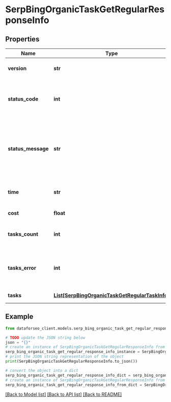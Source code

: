 # SerpBingOrganicTaskGetRegularResponseInfo


## Properties

Name | Type | Description | Notes
------------ | ------------- | ------------- | -------------
**version** | **str** | the current version of the API | [optional] 
**status_code** | **int** | general status code you can find the full list of the response codes here | [optional] 
**status_message** | **str** | general informational message you can find the full list of general informational messages here | [optional] 
**time** | **str** | total execution time, seconds | [optional] 
**cost** | **float** | total tasks cost, USD | [optional] 
**tasks_count** | **int** | the number of tasks in the tasks array | [optional] 
**tasks_error** | **int** | the number of tasks in the tasks array returned with an error | [optional] 
**tasks** | [**List[SerpBingOrganicTaskGetRegularTaskInfo]**](SerpBingOrganicTaskGetRegularTaskInfo.md) | array of tasks | [optional] 

## Example

```python
from dataforseo_client.models.serp_bing_organic_task_get_regular_response_info import SerpBingOrganicTaskGetRegularResponseInfo

# TODO update the JSON string below
json = "{}"
# create an instance of SerpBingOrganicTaskGetRegularResponseInfo from a JSON string
serp_bing_organic_task_get_regular_response_info_instance = SerpBingOrganicTaskGetRegularResponseInfo.from_json(json)
# print the JSON string representation of the object
print(SerpBingOrganicTaskGetRegularResponseInfo.to_json())

# convert the object into a dict
serp_bing_organic_task_get_regular_response_info_dict = serp_bing_organic_task_get_regular_response_info_instance.to_dict()
# create an instance of SerpBingOrganicTaskGetRegularResponseInfo from a dict
serp_bing_organic_task_get_regular_response_info_from_dict = SerpBingOrganicTaskGetRegularResponseInfo.from_dict(serp_bing_organic_task_get_regular_response_info_dict)
```
[[Back to Model list]](../README.md#documentation-for-models) [[Back to API list]](../README.md#documentation-for-api-endpoints) [[Back to README]](../README.md)


